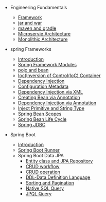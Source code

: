 - Engineering Fundamentals
    - [Framework](docs/engineering-fundamentals/framework.md)
    - [jar and war](docs/engineering-fundamentals/jar-vs-war.md)
    - [maven and gradle](docs/engineering-fundamentals/maven-vs-gradle.md)
    - [Microservie Architecture](docs/engineering-fundamentals/microservice-architecture.md)
    - [Monolithic Architecture](docs/engineering-fundamentals/monolithic-architecture.md)

- spring Frameworks
    - [Introduction](docs/spring-framework/1-spring-intro.md)
    - [Spring Framework Modules](docs/spring-framework/2-spring-modules.md)
    - [pojo and bean](docs/spring-framework/3-pojo-vs-bean.md)
    - [Ioc(Inversion of Control(IoC) Container](docs/spring-framework/4-ioc-container.md "Spring IoC Container Principle")
    - [Dependency Injection](docs/spring-framework/5-dependency-injection.md)
    - [Configuration Metadata](docs/spring-framework/6-configuration-metadata.md)
    - [Dependency Injection via XML](docs/spring-framework/7-di-xml.md)
    - [Creating Bean via Annotation](docs/spring-framework/8-creating-bean-annotation.md)
    - [Dependency Injection via Annotation](docs/spring-framework/9-di-annotation.md "Dependency Injection and Autowiring via Annotation/Java Based Configuration")
    - [Inject Primitive and String Type](docs/spring-framework/10-inject-primitive.md "Inject Primitive and String Type in Spring")
    - [Spring Bean Scopes](docs/spring-framework/11-bean-scope.md "Spring Bean Scopes")
    - [Spring Bean Life Cycle](docs/spring-framework/12-life-cycle-method.md)
    - [Spring JDBC](docs/spring-framework/13-spring-jdbc.md "Spting JDBC Module")

- Spring Boot
   - [Introduction](docs/spring-boot/1-introduction.md "Basic Topic") 
   - [Spring Boot Runner](docs/spring-boot/2-spring-runner.md)    
  - Spring Boot Data JPA
    - [Entity class and JPA Repository](docs/spring-boot/3-entity-jpa-repository.md)
    - [CRUD workflow](docs/spring-boot/4-crud-workflow.md)
    - [CRUD operation](docs/spring-boot/5-crud-operation.md)
    - [DDL-Data Definition Language](docs/spring-boot/6-ddl.md)
    - [Sorting and Pagination](docs/spring-boot/7-sorting-pagination.md)
    - [Native SQL Query](docs/spring-boot/8.native-sql.md)
    - [JPQL Query](docs/spring-boot/9-jpql.md)
